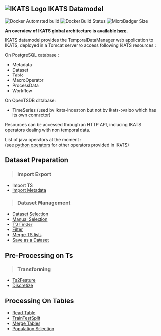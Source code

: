 ![IKATS Logo](https://ikats.github.io/img/Logo-ikats-icon.png) IKATS Datamodel
-------------------------

![Docker Automated build](https://img.shields.io/docker/automated/ikats/datamodel.svg)
![Docker Build Status](https://img.shields.io/docker/build/ikats/datamodel.svg)
![MicroBadger Size](https://img.shields.io/microbadger/image-size/ikats/datamodel.svg)

**An overview of IKATS global architecture is available <a href="https://github.com/IKATS/IKATS">here</a>.**

IKATS datamodel provides the TemporalDataManager web application to IKATS, deployed in a Tomcat server to access following IKATS resources :  

On PostgreSQL database :
 * Metadata
 * Dataset
 * Table
 * MacroOperator
 * ProcessData
 * Workflow  
 
On OpenTSDB database:
  * TimeSeries (used by [ikats-ingestion](https://github.com/IKATS/ikats-ingestion) but not by [ikats-pyalgo](https://github.com/IKATS/ikats-pyalgo) which has its own connector)

 
 Resources can be accessed through an HTTP API, including IKATS operators dealing with non temporal data.  
 
 List of java operators at the moment :  
 (see <a href="https://github.com/IKATS/ikats-pyalgo">python operators</a> for other operators provided in IKATS)
 
 ## Dataset Preparation
 
 > ### Import Export
 - [Import TS](/doc/operators/importTs.html)
 - [Import Metadata](/doc/operators/importMetadata.html)
 
 > ### Dataset Management
 - [Dataset Selection](/doc/operators/datasetSelection.html)
 - [Manual Selection](/doc/operators/manualSelection.html)
 - [TS Finder](/doc/operators/tsFinder.html)
 - [Filter](/doc/operators/filter.html)
 - [Merge TS lists](/doc/operators/mergeTsLists.html)
 - [Save as a Dataset](/doc/operators/saveAsDataset.html)
 
  
 ## Pre-Processing on Ts 
 
 > ### Transforming
 - [Ts2Feature](/doc/operators/ts2Feature.html)
 - [Discretize](/doc/operators/discretize.html)
 
 ## Processing On Tables
 - [Read Table](/doc/operators/readTable.html)
 - [TrainTestSplit](/doc/operators/trainTestSplit.html)
 - [Merge Tables](/doc/operators/mergeTables.html)
 - [Population Selection](/doc/operators/populationSelection.html)
  
 